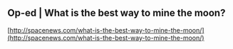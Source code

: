 ## Op-ed | What is the best way to mine the moon?
  
  [http://spacenews.com/what-is-the-best-way-to-mine-the-moon/](http://spacenews.com/what-is-the-best-way-to-mine-the-moon/)